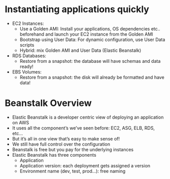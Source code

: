 # Instantiating applications quickly
- EC2 Instances:
    - Use a Golden AMI: Install your applications, OS dependencies etc.. beforehand and launch your EC2 instance from the Golden AMI
    - Bootstrap using User Data: For dynamic configuration, use User Data scripts
    - Hybrid: mix Golden AMI and User Data (Elastic Beanstalk)
- RDS Databases:
    - Restore from a snapshot: the database will have schemas and data ready!
- EBS Volumes:
    - Restore from a snapshot: the disk will already be formatted and have data!

# Beanstalk Overview
- Elastic Beanstalk is a developer centric view of deploying an application on AWS
- It uses all the component’s we’ve seen before: EC2, ASG, ELB, RDS, etc…
- But it’s all in one view that’s easy to make sense of!
- We still have full control over the configuration
- Beanstalk is free but you pay for the underlying instances
- Elastic Beanstalk has three components
    - Application
    - Application version: each deployment gets assigned a version
    - Environment name (dev, test, prod…): free naming


